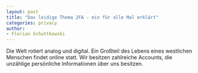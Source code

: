```yaml
---
layout: post
title: "Das leidige Thema 2FA - ein für alle Mal erklärt"
categories: privacy
author:
- Florian Schuttkowski
---
```


Die Welt rotiert analog und digital. Ein Großteil des Lebens eines westlichen Menschen findet online statt. Wir besitzen zahlreiche Accounts, die unzählige persönliche Informationen über uns besitzen.